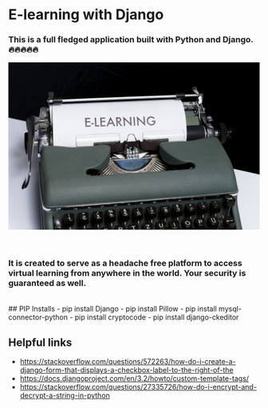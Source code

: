 # E-learning with Django

### This is a full fledged application built with Python and Django. 🔥🔥🔥🔥🔥

![e-learning](static/assets/images/e-learning.jpg)

<br>

### It is created to serve as a headache free platform to access virtual learning from anywhere in the world. Your security is guaranteed as well.

<br>
## PIP Installs 
- pip install Django
- pip install Pillow
- pip install mysql-connector-python
- pip install cryptocode
- pip install django-ckeditor


## Helpful links
- https://stackoverflow.com/questions/572263/how-do-i-create-a-django-form-that-displays-a-checkbox-label-to-the-right-of-the
- https://docs.djangoproject.com/en/3.2/howto/custom-template-tags/
- https://stackoverflow.com/questions/27335726/how-do-i-encrypt-and-decrypt-a-string-in-python